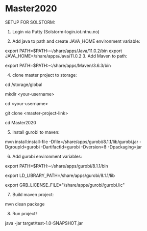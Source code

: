 # Master2020

SETUP FOR SOLSTORM:

1. Login via Putty (Solstorm-login.iot.ntnu.no)

2. Add java to path and create JAVA_HOME environment variable:

export PATH=$PATH:~:/share/apps/Java/11.0.2/bin export JAVA_HOME=/share/apps/Java/11.0.2
3. Add Maven to path:

export PATH=$PATH:~:/share/apps/Maven/3.6.3/bin

4. clone master project to storage:

cd /storage/global

mkdir \<your-username\>

cd \<your-username\>

git clone \<master-project-link\>

cd Master2020

5. Install gurobi to maven:

mvn install:install-file -Dfile=/share/apps/gurobi/8.1.1/lib/gurobi.jar -DgroupId=gurobi -DartifactId=gurobi -Dversion=8 -Dpackaging=jar

6. Add gurobi environment variables:

export PATH=$PATH:~:/share/apps/gurobi/8.1.1/bin

export LD_LIBRARY_PATH=/share/apps/gurobi/8.1.1/lib

export GRB_LICENSE_FILE="/share/apps/gurobi/gurobi.lic"

7. Build maven project:

mvn clean package

8. Run project!

java -jar target/test-1.0-SNAPSHOT.jar
